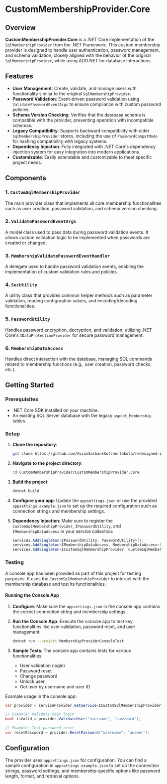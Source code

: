 # CustomMembershipProvider.Core

## Overview

**CustomMembershipProvider.Core** is a .NET Core implementation of the `SqlMembershipProvider` from the .NET Framework. This custom membership provider is designed to handle user authentication, password management, and schema validation, closely aligned with the behavior of the original `SqlMembershipProvider`, while using ADO.NET for database interactions.

## Features

- **User Management**: Create, validate, and manage users with functionality similar to the original `SqlMembershipProvider`.
- **Password Validation**: Event-driven password validation using `ValidatePasswordEventArgs` to ensure compliance with custom password policies.
- **Schema Version Checking**: Verifies that the database schema is compatible with the provider, preventing operation with incompatible schemas.
- **Legacy Compatibility**: Supports backward compatibility with older `SqlMembershipProvider` stores, including the use of `PasswordCompatMode` for hashing compatibility with legacy systems.
- **Dependency Injection**: Fully integrated with .NET Core's dependency injection system for easy integration into modern applications.
- **Customizable**: Easily extendable and customizable to meet specific project needs.

## Components

### 1. `CustomSqlMembershipProvider`
The main provider class that implements all core membership functionalities such as user creation, password validation, and schema version checking.

### 2. `ValidatePasswordEventArgs`
A model class used to pass data during password validation events. It allows custom validation logic to be implemented when passwords are created or changed.

### 3. `MembershipValidatePasswordEventHandler`
A delegate used to handle password validation events, enabling the implementation of custom validation rules and policies.

### 4. `SecUtility`
A utility class that provides common helper methods such as parameter validation, reading configuration values, and encoding/decoding functionalities.

### 5. `PasswordUtility`
Handles password encryption, decryption, and validation, utilizing .NET Core's `IDataProtectionProvider` for secure password management.

### 6. `MembershipDataAccess`
Handles direct interaction with the database, managing SQL commands related to membership functions (e.g., user creation, password checks, etc.).

## Getting Started

### Prerequisites

- .NET Core SDK installed on your machine.
- An existing SQL Server database with the legacy `aspnet_Membership` tables.

### Setup

1. **Clone the repository**:
    ```bash
    git clone https://github.com/AvionSashankKotcherlakota/redesigned-invention.git
    ```

2. **Navigate to the project directory**:
    ```bash
    cd CustomMembershipProvider/CustomMembershipProvider.Core
    ```

3. **Build the project**:
    ```bash
    dotnet build
    ```

4. **Configure your app**:
   Update the `appsettings.json` or use the provided `appsettings.example.json` to set up the required configuration such as connection strings and membership settings.

5. **Dependency Injection**:
   Make sure to register the `CustomSqlMembershipProvider`, `IPasswordUtility`, and `IMembershipDataAccess` in your service collection:

    ```csharp
    services.AddSingleton<IPasswordUtility, PasswordUtility>();
    services.AddSingleton<IMembershipDataAccess, MembershipDataAccess>();
    services.AddSingleton<ICustomSqlMembershipProvider, CustomSqlMembershipProvider>();
    ```

### Testing

A console app has been provided as part of this project for testing purposes. It uses the `CustomSqlMembershipProvider` to interact with the membership database and test its functionalities.

#### Running the Console App

1. **Configure**: Make sure the `appsettings.json` in the console app contains the correct connection string and membership settings.
   
2. **Run the Console App**: Execute the console app to test key functionalities like user validation, password reset, and user management.

   ```bash
   dotnet run --project MembershipProviderConsoleTest
   ```

3. **Sample Tests**: The console app contains tests for various functionalities:

   - User validation (login)
   - Password reset
   - Change password
   - Unlock user
   - Get user by username and user ID

Example usage in the console app:

```csharp
var provider = serviceProvider.GetService<ICustomSqlMembershipProvider>();

// Example: Validate user login
bool isValid = provider.ValidateUser("username", "password");

// Example: Test password reset
var resetPassword = provider.ResetPassword("username", "answer");
```

## Configuration

The provider uses `appsettings.json` for configuration. You can find a sample configuration in `appsettings.example.json` to set up the connection strings, password settings, and membership-specific options like password length, format, and retrieval options.
